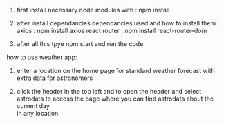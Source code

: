 1) first install necessary node modules with : npm install

2) after install dependancies
 dependancies used  and how to install them :
axios : npm install axios
react router :  npm install react-router-dom

3) after all this tpye npm start and run the code.



how to use weather app: 
1) enter a location on the home page for standard weather forecast with extra data for astronomers

2) click the header in the top left and to open the header and select astrodata to access the page where you can find astrodata about the current day  
   in any location.